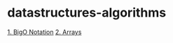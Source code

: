 # datastructures-algorithms
[1. BigO Notation](https://github.com/mbayi-ios/datastructures-algorithms/blob/main/BigONotation.playground/Contents.swift)
[2. Arrays]()
